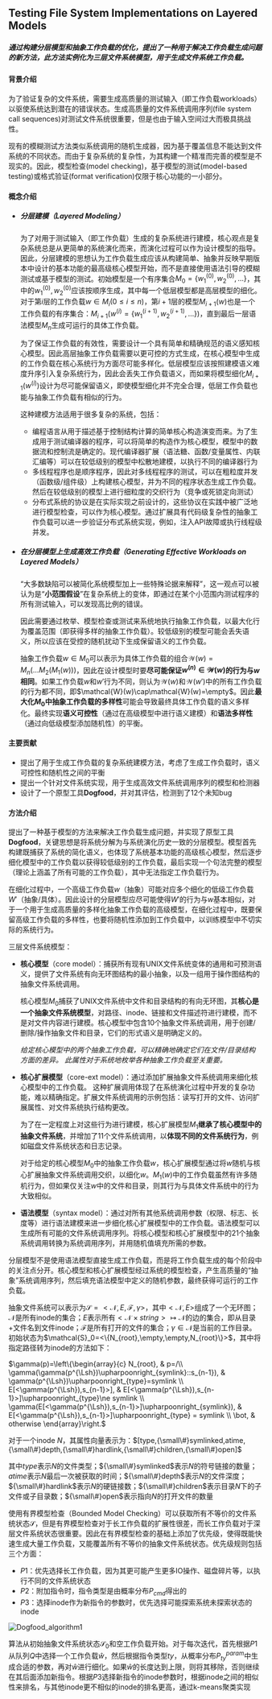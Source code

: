 ## Testing File System Implementations on Layered Models

##### 通过构建分层模型和抽象工作负载的优化，提出了一种用于解决工作负载生成问题的新方法，此方法实例化为三层文件系统模型，用于生成文件系统工作负载。

#### 背景介绍

为了验证复杂的文件系统，需要生成高质量的测试输入（即工作负载workloads）以驱使系统达到潜在的错误状态。生成高质量的文件系统调用序列(file system call sequences)对测试文件系统很重要，但是也由于输入空间过大而极具挑战性。

现有的模糊测试方法类似系统调用的随机生成器，因为基于覆盖信息不能达到文件系统的不同状态。而由于复杂系统的复杂性，为其构建一个精准而完善的模型是不现实的。因此，模型检查(model checking)，基于模型的测试(model-based testing)或格式验证(format verification)仅限于核心功能的一小部分。

#### 概念介绍

* ##### **分层建模**（Layered Modeling）

    为了对用于测试输入（即工作负载）生成的复杂系统进行建模，核心观点是复杂系统总是从更简单的系统演化而来，而演化过程可以作为设计模型的指导。因此，分层建模的思想认为工作负载生成应该从构建简单、抽象并反映早期版本中设计的基本功能的最高级核心模型开始，而不是直接使用语法引导的模糊测试或基于模型的测试。初始模型是一个有序集合$M_0=\{w_1^{(0)},w_2^{(0)},...\}$，其中的$w_1^{(0)},w_2^{(0)}$应该按顺序生成，其中每一个低层模型都是高层模型的细化。对于第$i$层的工作负载$w\in M_i(0\le i\le n)$，第$i+1$层的模型$M_{i+1}(w)$也是一个工作负载的有序集合：$M_{i+1}(w^{(i)}=\{w_1^{(i+1)},w_2^{(i+1)},...\})$，直到最后一层语法模型$M_n$生成可运行的具体工作负载。

    为了保证工作负载的有效性，需要设计一个具有简单和精确规范的语义感知核心模型。因此高层抽象工作负载需要以更可控的方式生成，在核心模型中生成的工作负载在核心系统行为方面尽可能多样化。低层模型应该按照建模语义难度升序引入复杂系统行为，因此会丢失工作负载语义，而如果将模型细化$M_{i+1}(w^{(i)})$设计为尽可能保留语义，即使模型细化并不完全合理，低层工作负载也能与抽象工作负载有相似的行为。

    这种建模方法适用于很多复杂的系统，包括：

    * 编程语言从用于描述基于控制结构计算的简单核心构造演变而来。为了生成用于测试编译器的程序，可以将简单的构造作为核心模型，模型中的数据流和控制流是确定的。现代编译器扩展（语法糖、函数/变量属性、内联汇编等）可以在较低级别的模型中松散地建模，以执行不同的编译器行为
    * 多线程程序也是顺序程序，因此对多线程程序的测试，可以在粗粒度并发（函数级/组件级）上构建核心模型，并为不同的程序状态生成工作负载。然后在较低级别的模型上进行细粒度的交织行为（竞争或死锁定向测试）
    * 分布式系统的协议是在实际实现之前设计的，这些协议在实践中被广泛地进行模型检查，可以作为核心模型。通过扩展具有代码级复杂性的抽象工作负载可以进一步验证分布式系统实现，例如，注入API故障或执行线程级并发。

* ##### 在分层模型上生成高效工作负载（Generating Effective Workloads on Layered Models）

    “大多数缺陷可以被简化系统模型加上一些特殊论据来解释”，这一观点可以被认为是“**小范围假设**”在复杂系统上的变体，即通过在某个小范围内测试程序的所有测试输入，可以发现高比例的错误。

    因此需要通过枚举、模型检查或测试来系统地执行抽象工作负载，以最大化行为覆盖范围（即获得多样的抽象工作负载）。较低级别的模型可能会丢失语义，所以应该在受控的随机扰动下生成保留语义的工作负载。

    抽象工作负载$w\in M_0$可以表示为具体工作负载的组合$\mathcal{W}(w)=M_n(...M_2(M_1(w)))$，因此在设计模型时要**尽可能保证$w^{(n)}\in\mathcal{W}(w)$的行为与$w$相同**。如果工作负载$w$和$w'$行为不同，则认为$\mathcal{W}(w)$和$\mathcal{W}(w')$中的所有工作负载的行为都不同，即$\mathcal{W}(w)\cap\mathcal{W}(w)=\empty$。因此**最大化$M_0$中抽象工作负载的多样性**可能会导致最终具体工作负载的语义多样化。最终实现**语义可控性**（通过在高级模型中进行语义建模）和**语法多样性**（通过向低级模型添加随机性）的平衡。

#### 主要贡献

* 提出了用于生成工作负载的复杂系统建模方法，考虑了生成工作负载时，语义可控性和随机性之间的平衡
* 提出一个针对文件系统实现，用于生成高效文件系统调用序列的模型和检测器
* 设计了一个原型工具**Dogfood**，并对其评估，检测到了12个未知bug

#### 方法介绍

提出了一种基于模型的方法来解决工作负载生成问题，并实现了原型工具**Dogfood**，关键思想是将系统分解为与系统演化历史一致的分层模型。模型首先构建既捕获了系统的简化语义，也体现了系统基本功能的高级核心模型，然后逐步细化模型中的工作负载以获得较低级别的工作负载，最后实现一个句法完整的模型（理论上涵盖了所有可能的工作负载），其中无法指定工作负载行为。

在细化过程中，一个高级工作负载$w$（抽象）可能对应多个细化的低级工作负载$W'$（抽象/具体）。因此设计的分层模型应尽可能使得$W'$的行为与$w$基本相似，对于一个用于生成高质量的多样化抽象工作负载的高级模型，在细化过程中，既要保留高级工作负载的多样性，也要将随机性添加到工作负载中，以训练模型中不切实际的系统行为。

三层文件系统模型：

* **核心模型**（core model）：捕获所有现有UNIX文件系统变体的通用和可预测语义，提供了文件系统有向无环图结构的最小抽象，以及一组用于操作图结构的抽象文件系统调用。

    核心模型$M_0$捕获了UNIX文件系统中文件和目录结构的有向无环图，其**核心是一个抽象文件系统模型**，对路径、inode、链接和文件描述符进行建模，而不是对文件内容进行建模。核心模型中包含10个抽象文件系统调用，用于创建/删除/操作抽象文件和目录，它们的形式语义是明确定义的。

    *给定核心模型中的两个抽象工作负载，可以精确地确定它们在文件/目录结构方面的差异。 此属性对于系统地枚举各种抽象工作负载至关重要。*

* **核心扩展模型**（core-ext model）：通过添加扩展抽象文件系统调用来细化核心模型中的工作负载。 这种扩展调用体现了在系统演化过程中开发的复杂功能，难以精确指定。扩展文件系统调用的示例包括：读写打开的文件、访问扩展属性、对文件系统执行结构更改。

    为了在一定程度上对这些行为进行建模，核心扩展模型$M_1$**继承了核心模型中的抽象文件系统**，并增加了11个文件系统调用，以**体现不同的文件系统行为**，例如磁盘文件系统状态和日志记录。

    对于给定的核心模型$M_0$中的抽象工作负载$w$，核心扩展模型通过将$w$随机与核心扩展抽象文件系统调用交织，以细化$w$。$M_1(w)$中的工作负载虽然有许多随机行为，但如果仅关注$w$中的文件和目录，则其行为与具体文件系统中的行为大致相似。

* **语法模型**（syntax model）：通过对所有其他系统调用参数（权限、标志、长度等）进行语法建模来进一步细化核心扩展模型中的工作负载。语法模型可以生成所有可能的文件系统调用序列。将核心模型和核心扩展模型中的21个抽象系统调用转换为系统调用序列，并用随机值填充所需的参数。

分层模型不是使用语法模型直接生成工作负载，而是将工作负载生成的每个阶段中的关注点分开。核心模型和核心扩展模型经过系统的模型检查，产生高质量的“抽象”系统调用序列，然后填充语法模型中定义的随机参数，最终获得可运行的工作负载。

抽象文件系统可以表示为$\mathcal{S}=<\mathcal{N},E,\mathcal{F},\gamma>$，其中$<\mathcal{N},E>$组成了一个无环图；$\mathcal{N}$是所有inode的集合；$E$表示所有$<\mathcal{N}\times string>\mapsto\mathcal{N}$的边的集合，即从目录+文件名到文件inode；$\mathcal{F}$是所有打开的文件的集合；$\gamma\in\mathcal{N}$是当前的工作目录。初始状态为$\mathcal{S}_0=<\{N_{root},\empty,\empty,N_{root}\}>$，其中将指定路径转为inode的方法如下：

$\gamma(p)=\left\{\begin{array}{c}
N_{root}, & p=/\\ 
\gamma(\gamma(p^{\Lsh})\upharpoonright_{symlink}::s_{n-1}), & \gamma(p^{\Lsh})\upharpoonright_{type}=symlink \\ 
E[<\gamma(p^{\Lsh}),s_{n-1}>], & E[<\gamma(p^{\Lsh}),s_{n-1}>]\upharpoonright_{type}\ne symlink \\
\gamma(E[<\gamma(p^{\Lsh}),s_{n-1}>]\upharpoonright_{symlink}), & E[<\gamma(p^{\Lsh}),s_{n-1}>]\upharpoonright_{type} = symlink \\ 
\bot, & otherwise
\end{array}\right.$

对于一个inode $N$，其属性向量表示为：$[type,{\small\#}symlinked,atime,{\small\#}depth,{\small\#}hardlink,{\small\#}children,{\small\#}open]$

其中$type$表示$N$的文件类型；${\small\#}symlinked$表示$N$的符号链接的数量；$atime$表示$N$最后一次被获取的时间；${\small\#}depth$表示$N$的文件深度；${\small\#}hardlink$表示$N$的硬链接数；${\small\#}children$表示目录$N$下的子文件或子目录数；${\small\#}open$表示指向$N$的打开文件的数量

使用有界模型检查（Bounded Model Checking）可以获取所有不等价的文件系统状态$\mathcal{S}$，但是有界模型检查对于长工作负载的扩展性很差，而长工作负载对于深层文件系统状态很重要。因此在有界模型检查的基础上添加了优先级，使得既能快速生成大量工作负载，又能覆盖所有不等价的抽象文件系统状态。优先级规则包括三个方面：

* $P1$：优先选择长工作负载，因为其更可能产生更多IO操作、磁盘碎片等，以执行不同的文件系统状态
* $P2$：附加指令时，指令类型是由概率分布$P_{cmd}$得出的
* $P3$：选择inode作为新指令的参数时，优先选择可能探索系统未探索状态的inode

![Dogfood_algorithm1](../Images/Dogfood_algorithm1.png)

算法从初始抽象文件系统状态$\mathcal{S}_0$和空工作负载开始。对于每次迭代，首先根据$P1$从队列$Q$中选择一个工作负载$\hat{w}$，然后根据指令类型$ty$，从概率分布$P_{ty}^{param}$中生成合适的参数，再对$\hat{w}$进行细化。如果$\hat{w}$的长度达到上限，则将其移除，否则继续在其后面添加新指令。根据$P3$选择新指令的inode参数时，根据inode之间的相似性来排名，与其他inode更不相似的inode的排名更高，通过k-means聚类实现





























